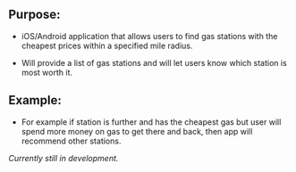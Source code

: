 ## Purpose: 
- iOS/Android application that allows users to find gas stations with the cheapest prices within a specified mile radius. 
 
-  Will provide a list of gas stations and will let users know which station is most worth it.

## Example: 
 
- For example if station is further and has the cheapest gas but user will spend more money on gas to get there and back, then app will recommend other stations.
 
 *Currently still in development.*
